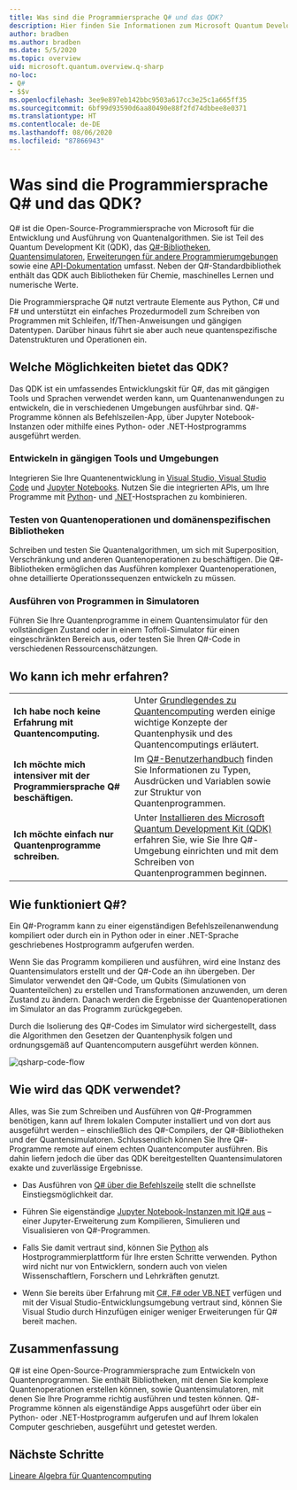 ```yaml
---
title: Was sind die Programmiersprache Q# und das QDK?
description: Hier finden Sie Informationen zum Microsoft Quantum Development Kit, zur Programmiersprache Q# und zur Erstellung von Quantenprogrammen.
author: bradben
ms.author: bradben
ms.date: 5/5/2020
ms.topic: overview
uid: microsoft.quantum.overview.q-sharp
no-loc:
- Q#
- $$v
ms.openlocfilehash: 3ee9e897eb142bbc9503a617cc3e25c1a665ff35
ms.sourcegitcommit: 6bf99d93590d6aa80490e88f2fd74dbbee8e0371
ms.translationtype: HT
ms.contentlocale: de-DE
ms.lasthandoff: 08/06/2020
ms.locfileid: "87866943"
---
```

# <a name="what-are-the-no-locq-programming-language-and-qdk"></a>Was sind die Programmiersprache Q# und das QDK?

Q# ist die Open-Source-Programmiersprache von Microsoft für die Entwicklung und Ausführung von Quantenalgorithmen. Sie ist Teil des Quantum Development Kit (QDK), das [Q#-Bibliotheken](xref:microsoft.quantum.libraries), [Quantensimulatoren](xref:microsoft.quantum.machines), [Erweiterungen für andere Programmierumgebungen](xref:microsoft.quantum.install) sowie eine [API-Dokumentation](xref:microsoft.quantum.standardlibsintro) umfasst. Neben der Q#-Standardbibliothek enthält das QDK auch Bibliotheken für Chemie, maschinelles Lernen und numerische Werte.

Die Programmiersprache Q# nutzt vertraute Elemente aus Python, C# und F# und unterstützt ein einfaches Prozedurmodell zum Schreiben von Programmen mit Schleifen, If/Then-Anweisungen und gängigen Datentypen. Darüber hinaus führt sie aber auch neue quantenspezifische Datenstrukturen und Operationen ein.

## <a name="what-can-i-do-with-the-qdk"></a>Welche Möglichkeiten bietet das QDK?

Das QDK ist ein umfassendes Entwicklungskit für Q#, das mit gängigen Tools und Sprachen verwendet werden kann, um Quantenanwendungen zu entwickeln, die in verschiedenen Umgebungen ausführbar sind. Q#-Programme können als Befehlszeilen-App, über Jupyter Notebook-Instanzen oder mithilfe eines Python- oder .NET-Hostprogramms ausgeführt werden.

### <a name="develop-in-common-tools-and-environments"></a>Entwickeln in gängigen Tools und Umgebungen

Integrieren Sie Ihre Quantenentwicklung in [Visual Studio, Visual Studio Code](xref:microsoft.quantum.install.standalone) und [Jupyter Notebooks](xref:microsoft.quantum.install.jupyter). Nutzen Sie die integrierten APIs, um Ihre Programme mit [Python](xref:microsoft.quantum.install.python)- und [.NET](xref:microsoft.quantum.install.cs)-Hostsprachen zu kombinieren.

### <a name="try-quantum-operations-and-domain-specific-libraries"></a>Testen von Quantenoperationen und domänenspezifischen Bibliotheken

Schreiben und testen Sie Quantenalgorithmen, um sich mit Superposition, Verschränkung und anderen Quantenoperationen zu beschäftigen. Die Q#-Bibliotheken ermöglichen das Ausführen komplexer Quantenoperationen, ohne detaillierte Operationssequenzen entwickeln zu müssen.

### <a name="run-programs-in-simulators"></a>Ausführen von Programmen in Simulatoren

Führen Sie Ihre Quantenprogramme in einem Quantensimulator für den vollständigen Zustand oder in einem Toffoli-Simulator für einen eingeschränkten Bereich aus, oder testen Sie Ihren Q#-Code in verschiedenen Ressourcenschätzungen. 

## <a name="where-can-i-learn-more"></a>Wo kann ich mehr erfahren?

|||
| ---- | ---- |
| **Ich habe noch keine Erfahrung mit Quantencomputing.** | Unter [Grundlegendes zu Quantencomputing](xref:microsoft.quantum.overview.understanding) werden einige wichtige Konzepte der Quantenphysik und des Quantencomputings erläutert.|
| **Ich möchte mich intensiver mit der Programmiersprache Q# beschäftigen.** | Im [Q#-Benutzerhandbuch](xref:microsoft.quantum.guide) finden Sie Informationen zu Typen, Ausdrücken und Variablen sowie zur Struktur von Quantenprogrammen.|
| **Ich möchte einfach nur Quantenprogramme schreiben.** | Unter [Installieren des Microsoft Quantum Development Kit (QDK)](xref:microsoft.quantum.install) erfahren Sie, wie Sie Ihre Q#-Umgebung einrichten und mit dem Schreiben von Quantenprogrammen beginnen.|

## <a name="how-does-no-locq-work"></a>Wie funktioniert Q#?

Ein Q#-Programm kann zu einer eigenständigen Befehlszeilenanwendung kompiliert oder durch ein in Python oder in einer .NET-Sprache geschriebenes Hostprogramm aufgerufen werden.

Wenn Sie das Programm kompilieren und ausführen, wird eine Instanz des Quantensimulators erstellt und der Q#-Code an ihn übergeben. Der Simulator verwendet den Q#-Code, um Qubits (Simulationen von Quantenteilchen) zu erstellen und Transformationen anzuwenden, um deren Zustand zu ändern. Danach werden die Ergebnisse der Quantenoperationen im Simulator an das Programm zurückgegeben.  

Durch die Isolierung des Q#-Codes im Simulator wird sichergestellt, dass die Algorithmen den Gesetzen der Quantenphysik folgen und ordnungsgemäß auf Quantencomputern ausgeführt werden können.

![qsharp-code-flow](~/media/qsharp-code-flow.png)

## <a name="how-do-i-use-the-qdk"></a>Wie wird das QDK verwendet?

Alles, was Sie zum Schreiben und Ausführen von Q#-Programmen benötigen, kann auf Ihrem lokalen Computer installiert und von dort aus ausgeführt werden – einschließlich des Q#-Compilers, der Q#-Bibliotheken und der Quantensimulatoren. Schlussendlich können Sie Ihre Q#-Programme remote auf einem echten Quantencomputer ausführen. Bis dahin liefern jedoch die über das QDK bereitgestellten Quantensimulatoren exakte und zuverlässige Ergebnisse.

- Das Ausführen von [Q# über die Befehlszeile](xref:microsoft.quantum.install.standalone) stellt die schnellste Einstiegsmöglichkeit dar.

- Führen Sie eigenständige [Jupyter Notebook-Instanzen mit IQ# aus](xref:microsoft.quantum.install.jupyter) – einer Jupyter-Erweiterung zum Kompilieren, Simulieren und Visualisieren von Q#-Programmen.

- Falls Sie damit vertraut sind, können Sie [Python](xref:microsoft.quantum.install.python) als Hostprogrammierplattform für Ihre ersten Schritte verwenden. Python wird nicht nur von Entwicklern, sondern auch von vielen Wissenschaftlern, Forschern und Lehrkräften genutzt.

- Wenn Sie bereits über Erfahrung mit [C#, F# oder VB.NET](xref:microsoft.quantum.install.cs) verfügen und mit der Visual Studio-Entwicklungsumgebung vertraut sind, können Sie Visual Studio durch Hinzufügen einiger weniger Erweiterungen für Q# bereit machen.  

## <a name="summary"></a>Zusammenfassung

Q# ist eine Open-Source-Programmiersprache zum Entwickeln von Quantenprogrammen. Sie enthält Bibliotheken, mit denen Sie komplexe Quantenoperationen erstellen können, sowie Quantensimulatoren, mit denen Sie Ihre Programme richtig ausführen und testen können. Q#-Programme können als eigenständige Apps ausgeführt oder über ein Python- oder .NET-Hostprogramm aufgerufen und auf Ihrem lokalen Computer geschrieben, ausgeführt und getestet werden.

## <a name="next-steps"></a>Nächste Schritte

[Lineare Algebra für Quantencomputing](xref:microsoft.quantum.overview.algebra)
